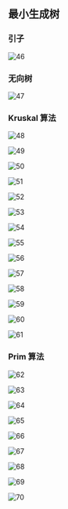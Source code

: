## 最小生成树
### 引子
![46](https://github.com/lu666666/mooc/blob/master/DiscreteMathematics/7tree/pic/46.JPG)
### 无向树
![47](https://github.com/lu666666/mooc/blob/master/DiscreteMathematics/7tree/pic/47.JPG)
### Kruskal 算法
![48](https://github.com/lu666666/mooc/blob/master/DiscreteMathematics/7tree/pic/48.JPG)
> 
![49](https://github.com/lu666666/mooc/blob/master/DiscreteMathematics/7tree/pic/49.JPG)
> 
![50](https://github.com/lu666666/mooc/blob/master/DiscreteMathematics/7tree/pic/50.JPG)
> 
![51](https://github.com/lu666666/mooc/blob/master/DiscreteMathematics/7tree/pic/51.JPG)
> 
![52](https://github.com/lu666666/mooc/blob/master/DiscreteMathematics/7tree/pic/52.JPG)
> 
![53](https://github.com/lu666666/mooc/blob/master/DiscreteMathematics/7tree/pic/53.JPG)
> 
![54](https://github.com/lu666666/mooc/blob/master/DiscreteMathematics/7tree/pic/54.JPG)
> 
![55](https://github.com/lu666666/mooc/blob/master/DiscreteMathematics/7tree/pic/55.JPG)
> 
![56](https://github.com/lu666666/mooc/blob/master/DiscreteMathematics/7tree/pic/56.JPG)
> 
![57](https://github.com/lu666666/mooc/blob/master/DiscreteMathematics/7tree/pic/57.JPG)
> 
![58](https://github.com/lu666666/mooc/blob/master/DiscreteMathematics/7tree/pic/58.JPG)
> 
![59](https://github.com/lu666666/mooc/blob/master/DiscreteMathematics/7tree/pic/59.JPG)
> 
![60](https://github.com/lu666666/mooc/blob/master/DiscreteMathematics/7tree/pic/60.JPG)
> 
![61](https://github.com/lu666666/mooc/blob/master/DiscreteMathematics/7tree/pic/61.JPG)
### Prim 算法
![62](https://github.com/lu666666/mooc/blob/master/DiscreteMathematics/7tree/pic/62.JPG)
> 
![63](https://github.com/lu666666/mooc/blob/master/DiscreteMathematics/7tree/pic/63.JPG)
> 
![64](https://github.com/lu666666/mooc/blob/master/DiscreteMathematics/7tree/pic/64.JPG)
> 
![65](https://github.com/lu666666/mooc/blob/master/DiscreteMathematics/7tree/pic/65.JPG)
> 
![66](https://github.com/lu666666/mooc/blob/master/DiscreteMathematics/7tree/pic/66.JPG)
> 
![67](https://github.com/lu666666/mooc/blob/master/DiscreteMathematics/7tree/pic/67.JPG)
>
![68](https://github.com/lu666666/mooc/blob/master/DiscreteMathematics/7tree/pic/68.JPG)
> 
![69](https://github.com/lu666666/mooc/blob/master/DiscreteMathematics/7tree/pic/69.JPG)
> 
![70](https://github.com/lu666666/mooc/blob/master/DiscreteMathematics/7tree/pic/70.JPG)



